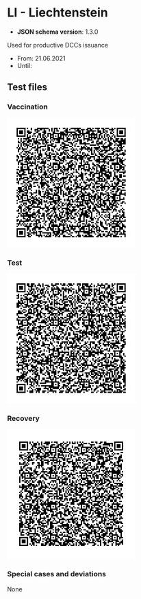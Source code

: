 # LI - Liechtenstein

* **JSON schema version**: 1.3.0

Used for productive DCCs issuance
* From: 21.06.2021
* Until:

## Test files

### Vaccination

![VAC](VAC.png)

### Test

![TEST](TEST.png)

### Recovery

![REC](REC.png)

### Special cases and deviations
None